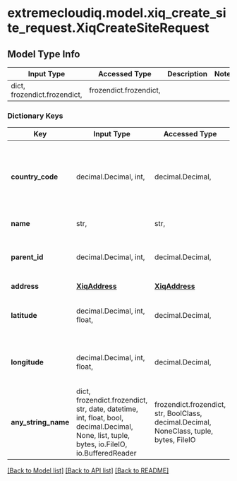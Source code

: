 # extremecloudiq.model.xiq_create_site_request.XiqCreateSiteRequest

## Model Type Info
Input Type | Accessed Type | Description | Notes
------------ | ------------- | ------------- | -------------
dict, frozendict.frozendict,  | frozendict.frozendict,  |  | 

### Dictionary Keys
Key | Input Type | Accessed Type | Description | Notes
------------ | ------------- | ------------- | ------------- | -------------
**country_code** | decimal.Decimal, int,  | decimal.Decimal,  | The site country code. Get the list of country codes from /countries XAPI. | value must be a 32 bit integer
**name** | str,  | str,  | The site name | 
**parent_id** | decimal.Decimal, int,  | decimal.Decimal,  | The parent site group ID | [optional] value must be a 64 bit integer
**address** | [**XiqAddress**](XiqAddress.md) | [**XiqAddress**](XiqAddress.md) |  | [optional] 
**latitude** | decimal.Decimal, int, float,  | decimal.Decimal,  | The latitude coordinate for the site | [optional] value must be a 64 bit float
**longitude** | decimal.Decimal, int, float,  | decimal.Decimal,  | The longitude coordinate for the site | [optional] value must be a 64 bit float
**any_string_name** | dict, frozendict.frozendict, str, date, datetime, int, float, bool, decimal.Decimal, None, list, tuple, bytes, io.FileIO, io.BufferedReader | frozendict.frozendict, str, BoolClass, decimal.Decimal, NoneClass, tuple, bytes, FileIO | any string name can be used but the value must be the correct type | [optional]

[[Back to Model list]](../../README.md#documentation-for-models) [[Back to API list]](../../README.md#documentation-for-api-endpoints) [[Back to README]](../../README.md)

